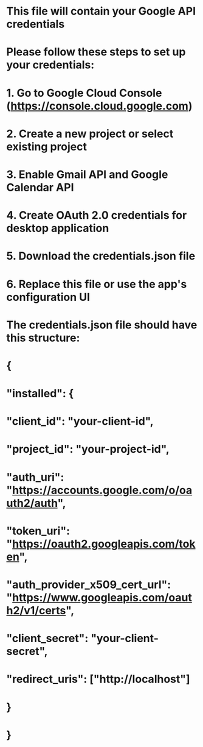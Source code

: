 # This file will contain your Google API credentials

# Please follow these steps to set up your credentials:

# 1. Go to Google Cloud Console (https://console.cloud.google.com)

# 2. Create a new project or select existing project

# 3. Enable Gmail API and Google Calendar API

# 4. Create OAuth 2.0 credentials for desktop application

# 5. Download the credentials.json file

# 6. Replace this file or use the app's configuration UI

# The credentials.json file should have this structure:

# {

# "installed": {

# "client_id": "your-client-id",

# "project_id": "your-project-id",

# "auth_uri": "https://accounts.google.com/o/oauth2/auth",

# "token_uri": "https://oauth2.googleapis.com/token",

# "auth_provider_x509_cert_url": "https://www.googleapis.com/oauth2/v1/certs",

# "client_secret": "your-client-secret",

# "redirect_uris": ["http://localhost"]

# }

# }
